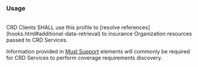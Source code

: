 <!--- Text entered into this file will appear at the top of the profiles page before the Formal Views of the profile content. -->

### Usage
<br/>
CRD Clients SHALL use this profile to [resolve references](hooks.html#additional-data-retrieval) to insurance Organization resources passed to CRD Services.

Information provided in [Must Support]({{site.data.fhir.path}}profiling.html#mustsupport) elements will commonly be required for CRD Services to perform coverage requirements discovery.
<br/>
